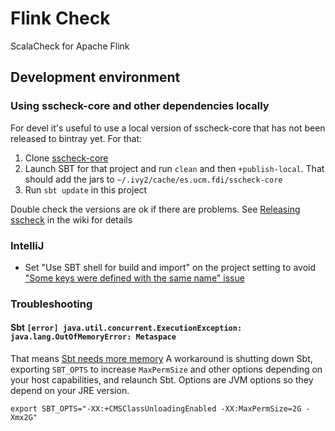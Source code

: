 # Flink Check

ScalaCheck for Apache Flink

## Development environment

### Using sscheck-core and other dependencies locally 

For devel it's useful to use a local version of sscheck-core 
that has not been released to bintray yet. For that: 

1. Clone [sscheck-core](https://github.com/demiourgoi/sscheck-core) 
2. Launch SBT for that project and run `clean` and then `+publish-local`. 
That should add the jars to `~/.ivy2/cache/es.ucm.fdi/sscheck-core`
3. Run `sbt update` in this project 

Double check the versions are ok if there are problems. See 
[Releasing sscheck](https://github.com/demiourgoi/sscheck/wiki/%5BInternal%5D-Releasing-sscheck)
in the wiki for details

### IntelliJ

- Set "Use SBT shell for build and import" on the project setting
to avoid ["Some keys were defined with the same name" issue](https://stackoverflow.com/questions/47084795/strange-sbt-bug-where-i-cannot-import-sbt-project-due-to-keys-colliding-with-the#47777860)

### Troubleshooting

#### Sbt `[error] java.util.concurrent.ExecutionException: java.lang.OutOfMemoryError: Metaspace`

That means [Sbt needs more memory](https://stackoverflow.com/questions/8331135/how-to-prevent-java-lang-outofmemoryerror-permgen-space-at-scala-compilation)
A workaround is shutting down Sbt, exporting `SBT_OPTS` to increase `MaxPermSize` and other options depending on 
your host capabilities, and relaunch Sbt. Options are JVM options so they depend on your JRE version.

```
export SBT_OPTS="-XX:+CMSClassUnloadingEnabled -XX:MaxPermSize=2G -Xmx2G"
```